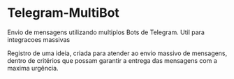 # Telegram-MultiBot
Envio de mensagens utilizando multiplos Bots de Telegram. Util para integracoes massivas

Registro de uma ideia, criada para atender ao envio massivo de mensagens, dentro de critérios que possam garantir a entrega das mensagens com a maxima urgência.
